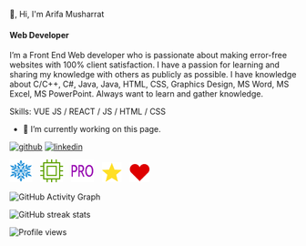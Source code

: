  👋, Hi, I'm Arifa Musharrat
#### Web Developer
I’m a Front End Web developer who is passionate about making error-free websites with 100% client satisfaction. I have a passion for learning and sharing my knowledge with others as publicly as possible.  I have knowledge about C/C++, C#, Java, Java, HTML, CSS, Graphics Design, MS Word, MS Excel, MS PowerPoint. Always want to learn and gather knowledge.

Skills: VUE JS / REACT / JS / HTML / CSS

- 🔭 I’m currently working on this page. 


[<img src='https://cdn.jsdelivr.net/npm/simple-icons@3.0.1/icons/github.svg' alt='github' height='40'>](https://github.com/https://github.com/Rafa8822)  [<img src='https://cdn.jsdelivr.net/npm/simple-icons@3.0.1/icons/linkedin.svg' alt='linkedin' height='40'>](https://www.linkedin.com/in/https://www.linkedin.com/in/arifa-musharrat-2521b9223//)  

<a href='https://archiveprogram.github.com/'><img src='https://raw.githubusercontent.com/acervenky/animated-github-badges/master/assets/acbadge.gif' width='40' height='40'></a> <a href='https://docs.github.com/en/developers'><img src='https://raw.githubusercontent.com/acervenky/animated-github-badges/master/assets/devbadge.gif' width='40' height='40'></a> <a href='https://github.com/pricing'><img src='https://raw.githubusercontent.com/acervenky/animated-github-badges/master/assets/pro.gif' width='40' height='40'></a> <a href='https://stars.github.com/'><img src='https://raw.githubusercontent.com/acervenky/animated-github-badges/master/assets/starbadge.gif' width='35' height='35'></a> <a href='https://docs.github.com/en/github/supporting-the-open-source-community-with-github-sponsors'><img src='https://raw.githubusercontent.com/acervenky/animated-github-badges/master/assets/sponsorbadge.gif' width='35' height='35'></a> 

![GitHub Activity Graph](https://activity-graph.herokuapp.com/graph?username=https://github.com/Rafa8822)  

![GitHub streak stats](https://github-readme-streak-stats.herokuapp.com/?user=https://github.com/Rafa8822)  

![Profile views](https://gpvc.arturio.dev/https://github.com/Rafa8822)  
